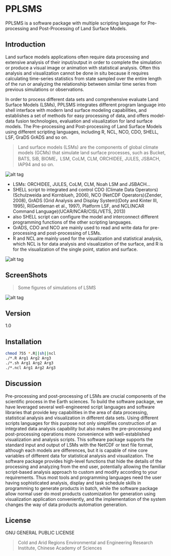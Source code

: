 PPLSMS
=====
PPLSMS is a software package with multiple scripting language for Pre-processing and Post-Processing of Land Surface Models.

Introduction
----
Land surface models applications often require data processing and extensive analysis of their input/output in order to complete the simulation or produce a visual image or animation with statistical analysis. Often this analysis and visualization cannot be done in situ because it requires calculating time-series statistics from state sampled over the entire length of the run or analyzing the relationship between similar time series from previous simulations or observations. 

In order to process different data sets and comprehensive evaluate Land Surface Models (LSMs), PPLSMS integrates different program language into shell interface with modern land surface modeling capabilities, and establishes a set of methods for easy processing of data, and offers model-data fusion technologies, evaluation and visualization for land surface models. The Pre-processing and Post-processing of Land Surface Models using different scripting languages, including R, NCL, NCO, CDO, SHELL, LSF, GraDS GrADS and so on.

> Land surface models (LSMs) are the components of global climate models (GCMs) that simulate land surface processes, such as Bucket, BATS, SiB, BIOME，LSM, CoLM, CLM, ORCHIDEE, JULES, JSBACH, IAP94 and so on. 

![alt tag](https://raw.github.com/iffylaw/PPLSMS/master/Img/Figure1.png "The flow diagram of PPLSMS")

  - LSMs: ORCHIDEE, JULES, CoLM, CLM, Noah LSM and JSBACH... 
  - SHELL script to integrated and control CDO (Climate Data Operators)(Schulzweida and Kornblueh, 2006), NCO (NetCDF Operators)(Zender, 2008), GrADS (Grid Analysis and Display System)(Doty and Kinter III, 1995), R(Gentleman et al., 1997), Platform LSF, and NCL(NCAR Command Language)(UCAR/NCAR/CISL/VETS, 2013)
  - also SHELL script can configure the model and interconnect different programming functions of the other scripting languages. 
  - GrADS, CDO and NCO are mainly used to read and write data for pre-processing and post-processing of LSMs. 
  - R and NCL are mainly used for the visualization and statistical analysis, which NCL is for data analysis and visualization of the surface, and R is for the visualization of the single point, station and surface.

![alt tag](https://raw.github.com/iffylaw/PPLSMS/master/Img/Figure2.png "The architecture of PPLSMS based on scripting languages")

ScreenShots
----
> Some figures of simulations of LSMS

![alt tag](https://raw.github.com/iffylaw/PPLSMS/master/Img/china-4plot-2004-01.gif "China FSH Jan 2004")

Version
----

1.0

Installation
--------------

```sh
chmod 755 *.R||sh||ncl
./*.R Arg1 Arg2 Arg3
./*.sh Arg1 Arg2 Arg3
./*.ncl Arg1 Arg2 Arg3
```

Discussion
----
Pre-processing and post-processing of LSMs are crucial components of the scientific process in the Earth sciences. To build the software package, we have leveraged several well-engineered script languages and software libraries that provide key capabilities in the area of data processing, statistical analysis and visualization in different data sets. Using different scripts languages for this purpose not only simplifies construction of an integrated data analysis capability but also makes the pre-processing and post-processing operations more convenience with well-established visualization and analysis scripts. This software package supports the standard input and output of LSMs with the NetCDF or text file format, although each models are differences, but it is capable of nine core variables of different data for statistical analysis and visualization. The software package provides high-level functions that hide the details of the processing and analyzing from the end user, potentially allowing the familiar script-based analysis approach to custom and modify according to your requirements. Thus most tools and programming languages need the user having sophisticated analysis, display and task schedule skills in programming to generate products in batch, while the software package allow normal user do most products customization for generation using visualization application conveniently, and the implementation of the system changes the way of data products automation generation. 

License
----

GNU GENERAL PUBLIC LICENSE


> Cold and Arid Regions Environmental and Engineering Research Institute, 
> Chinese Academy of Sciences

[CAREERI, CAS]:http://www.careeri.cas.cn
